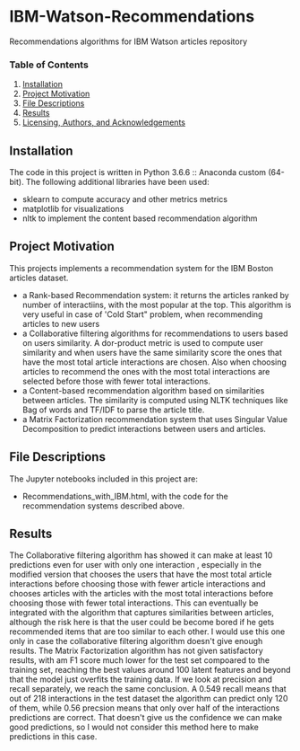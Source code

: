 # IBM-Watson-Recommendations
Recommendations algorithms for IBM Watson articles repository

### Table of Contents

1. [Installation](#installation)
2. [Project Motivation](#motivation)
3. [File Descriptions](#files)
4. [Results](#results)
5. [Licensing, Authors, and Acknowledgements](#licensing)

## Installation <a name="installation"></a>
The code in this project is written in Python 3.6.6 :: Anaconda custom (64-bit).
The following additional libraries have been used:
- sklearn to compute accuracy and other metrics metrics
- matplotlib for visualizations
- nltk to implement the content based recommendation algorithm

## Project Motivation<a name="motivation"></a>
This projects implements a recommendation system for the IBM Boston articles dataset.
- a Rank-based Recommendation system: it returns the articles ranked by number of interactiins, with the most popular at the top. This algorithm is very useful in case of 'Cold Start" problem, when recommending articles to new users
- a Collaborative filtering algorithms for recommendations to users based on users similarity. A dor-product metric is used to compute user similarity and when users have the same similarity score the ones that have the most total article interactions are chosen. Also when choosing articles to recommend the ones with the most total interactions are selected before those with fewer total interactions. 
- a Content-based recommendation algorithm based on similarities between articles. The similarity is computed using NLTK techniques like Bag of words and TF/IDF to parse the article title.
- a Matrix Factorization recommendation system that uses Singular Value Decomposition to predict interactions between users and articles.

## File Descriptions <a name="files"></a>
The Jupyter notebooks included in this project are:
- Recommendations_with_IBM.html, with the code for the recommendation systems described above.

## Results<a name="results"></a>
The Collaborative filtering algorithm has  showed it can make at least 10 predictions even for user with only one interaction , especially in the modified version that chooses the users that have the most total article interactions before choosing those with fewer article interactions and chooses articles with the articles with the most total interactions before choosing those with fewer total interactions. This can eventually be integrated with the algorithm that captures similarities between articles, although the risk here is that the user could be become bored if he gets recommended items that are too similar to each other. I would use this one only in case the collaborative filtering algorithm doesn't give enough results.
The Matrix Factorization algorithm has not given satisfactory results, with am F1 score much lower for the test set compoared to the training set, reaching the best values around 100 latent features and beyond that the model just overfits the training data. If we look at precision and recall separately, we reach the same conclusion. A 0.549 recall means that out of 218 interactions in the test dataset the algorithm can predict only 120 of them, while 0.56 precsion means that only over half of the interactions predictions are correct. That doesn't give us the confidence we can make good predictions, so I would not consider this method here to make predictions in this case.

